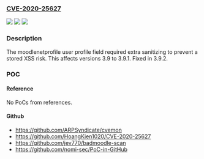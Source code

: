 ### [CVE-2020-25627](https://cve.mitre.org/cgi-bin/cvename.cgi?name=CVE-2020-25627)
![](https://img.shields.io/static/v1?label=Product&message=Moodle&color=blue)
![](https://img.shields.io/static/v1?label=Version&message=n%2Fa&color=blue)
![](https://img.shields.io/static/v1?label=Vulnerability&message=CWE-79&color=brighgreen)

### Description

The moodlenetprofile user profile field required extra sanitizing to prevent a stored XSS risk. This affects versions 3.9 to 3.9.1. Fixed in 3.9.2.

### POC

#### Reference
No PoCs from references.

#### Github
- https://github.com/ARPSyndicate/cvemon
- https://github.com/HoangKien1020/CVE-2020-25627
- https://github.com/jev770/badmoodle-scan
- https://github.com/nomi-sec/PoC-in-GitHub

